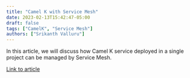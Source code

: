 ```yaml
---
title: "Camel K with Service Mesh"
date: 2023-02-13T15:42:47-05:00
draft: false
tags: ["CamelK", "Service Mesh"]
authors: ["Srikanth Valluru"]
---
```


In this article, we will discuss how Camel K service deployed in a single project can be managed by Service Mesh.

[Link to article](https://medium.com/@srikanthvalluru/camel-k-with-service-mesh-463ced06b1b2) 
